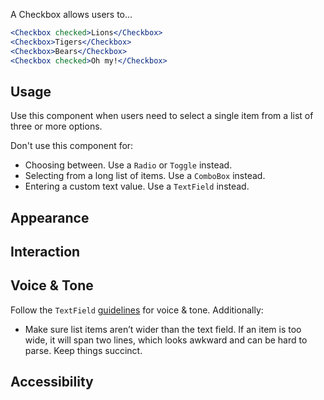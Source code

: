 A Checkbox allows users to...

```jsx
<Checkbox checked>Lions</Checkbox>
<Checkbox>Tigers</Checkbox>
<Checkbox>Bears</Checkbox>
<Checkbox checked>Oh my!</Checkbox>
```

## Usage

Use this component when users need to select a single item from a list of three or more options.

Don't use this component for:

- Choosing between. Use a `Radio` or `Toggle` instead.
- Selecting from a long list of items. Use a `ComboBox` instead.
- Entering a custom text value. Use a `TextField` instead.

## Appearance

## Interaction

## Voice & Tone

Follow the `TextField` [guidelines](../TextField) for voice & tone. Additionally:

- Make sure list items aren’t wider than the text field. If an item is too wide, it will span two lines, which looks awkward and can be hard to parse. Keep things succinct.

## Accessibility
